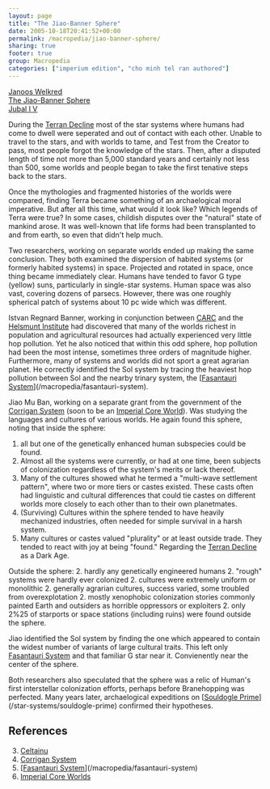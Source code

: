 ```yaml
---
layout: page
title: "The Jiao-Banner Sphere"
date: 2005-10-18T20:41:52+00:00
permalink: /macropedia/jiao-banner-sphere/
sharing: true
footer: true
group: Macropedia
categories: ["imperium edition", "cho minh tel ran authored"]
---
```


<div class='row'>
	<div class='col-md-4'><a href='/macropedia/janoos-welkred'>Janoos Welkred</a></div>
	<div class='col-md-4'><a href='/macropedia/jiao-banner-sphere'>The Jiao-Banner Sphere</a></div>
	<div class='col-md-4'><a href='/macropedia/jubal-four'>Jubal I V</a></div>
</div>


During the [Terran Decline](/chronology/first-decline) most of the star systems where humans had come to dwell were seperated and out of contact with each other. Unable to travel to the stars, and with worlds to tame, and Test from the Creator to pass, most people forgot the knowledge of the stars. Then, after a disputed length of time not more than 5,000 standard years and certainly not less than 500, some worlds and people began to take the first tenative steps back to the stars.

Once the mythologies and fragmented histories of the worlds were compared, finding Terra became something of an archaelogical moral imperative. But after all this time, what would it look like? Which legends of Terra were true? In some cases, childish disputes over the "natural" state of mankind arose. It was well-known that life forms had been transplanted to and from earth, so even that didn't help much. 

Two researchers, working on separate worlds ended up making the same conclusion. They both examined the dispersion of habited systems (or formerly habited systems) in space. Projected and rotated in space, once thing became immediately clear. Humans have tended to favor G type (yellow) suns, particularly in single-star systems. Human space was also vast, covering dozens of parsecs. However, there was one roughly spherical patch of systems about 10 pc wide which was different.

Istvan Regnard Banner, working in conjunction between [CARC](/macropedia/celtainu) and the [Helsmunt Institute](/macropedia/helsmunt-institute) had discovered that many of the worlds richest in population and agricultural resources had actually experienced very little hop pollution. Yet he also noticed that within this odd sphere, hop pollution had been the most intense, sometimes three orders of magnitude higher. Furthermore, many of systems and worlds did not sport a great agrarian planet. He correctly identified the Sol system by tracing the heaviest hop pollution between Sol and the nearby trinary system, the [[Fasantauri System](/macropedia/fasantauri-system)](/macropedia/fasantauri-system). 

Jiao Mu Ban, working on a separate grant from the government of the [Corrigan System](/macropedia/corrigan-system) (soon to be an [Imperial Core World](/macropedia/imperial-core-worlds)).  Was studying the languages and cultures of various worlds. He again found this sphere, noting that inside the sphere:
1. all but one of the genetically enhanced human subspecies could be found. 
1. Almost all the systems were currently, or had at one time, been subjects of colonization regardless of the system's merits or lack thereof.
1. Many of the cultures showed what he termed a "multi-wave settlement pattern", where two or more tiers or castes existed. These casts often had linguistic and cultural differences that could tie castes on different worlds more closely to each other than to their own planetmates.
1. (Surviving) Cultures within the sphere tended to have heavily mechanized industries, often needed for simple survival in a harsh system.
1. Many cultures or castes valued "plurality" or at least outside trade. They tended to react with joy at being "found." Regarding the [Terran Decline](/chronology/first-decline) as a Dark Age.

Outside the sphere:
2. hardly any genetically engineered humans
2. "rough" systems were hardly ever colonized
2. cultures were extremely uniform or monolithic
2. generally agrarian cultures, success varied, some troubled from overexplotation
2. mostly xenophobic colonization stories commonly painted Earth and outsiders as horrible oppressors or exploiters
2. only 2%25 of starports or space stations (including ruins) were found outside the sphere.

Jiao identified the Sol system by finding the one which appeared to contain the widest number of variants of large cultural traits. This left only [Fasantauri System](/macropedia/fasantauri-system) and that familiar G star near it. Convienently near the center of the sphere.

Both researchers also speculated that the sphere was a relic of Human's first interstellar colonization efforts, perhaps before Branehopping was perfected. Many years later, archaelogical expeditions on [[Souldogle Prime](/star-systems/souldogle-prime)](/star-systems/souldogle-prime) confirmed their hypotheses. 

## References
3. [Celtainu](/macropedia/celtainu)
3. [Corrigan System](/macropedia/corrigan-system)
3. [[Fasantauri System](/macropedia/fasantauri-system)](/macropedia/fasantauri-system)
3. [Imperial Core Worlds](/macropedia/imperial-core-worlds)




 
